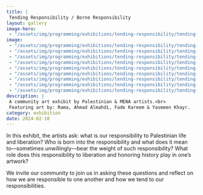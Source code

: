 ```yaml
---
title: |
 Tending Responsibility / Borne Responsibility
layout: gallery
image-hero:
 - "/assets/img/programming/exhibitions/tending-responsibility/tending-responsibility.jpg"
image:
 - "/assets/img/programming/exhibitions/tending-responsibility/tending-responsibility-1x1.jpg"
 - "/assets/img/programming/exhibitions/tending-responsibility/tending-responsibility-flyer.jpg"
 - "/assets/img/programming/exhibitions/tending-responsibility/tending-responsibility-flyer-2.jpg"
 - "/assets/img/programming/exhibitions/tending-responsibility/tending-responsibility-02.jpg"
 - "/assets/img/programming/exhibitions/tending-responsibility/tending-responsibility-03.jpg"
 - "/assets/img/programming/exhibitions/tending-responsibility/tending-responsibility-04.jpg"
 - "/assets/img/programming/exhibitions/tending-responsibility/tending-responsibility-05.jpg"
 - "/assets/img/programming/exhibitions/tending-responsibility/tending-responsibility-06.jpg"
 - "/assets/img/programming/exhibitions/tending-responsibility/tending-responsibility-07.jpg"
description: |
 A community art exhibit by Palestinian & MENA artists.<br>
 Featuring art by: Rama, Ahmad Almahdi, Fade Kareem & Yasmeen Khayr.
category: exhibition
date: 2024-02-10
---
```

In this exhibit, the artists ask: what is our responsibility to Palestinian life and liberation? Who is born into the responsibility and what does it mean to––sometimes unwillingly––bear the weight of such responsibility? What role does this responsibility to liberation and honoring history play in one’s artwork?

We invite our community to join us in asking these questions and reflect on how we are responsible to one another and how we tend to our responsibilities.